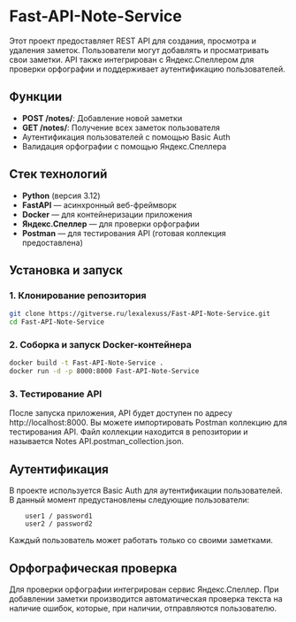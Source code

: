 # Fast-API-Note-Service

Этот проект предоставляет REST API для создания, просмотра и удаления заметок. Пользователи могут добавлять и просматривать свои заметки. API также интегрирован с Яндекс.Спеллером для проверки орфографии и поддерживает аутентификацию пользователей.

## Функции

- **POST /notes/**: Добавление новой заметки
- **GET /notes/**: Получение всех заметок пользователя
- Аутентификация пользователей с помощью Basic Auth
- Валидация орфографии с помощью Яндекс.Спеллера

## Стек технологий

- **Python** (версия 3.12)
- **FastAPI** — асинхронный веб-фреймворк
- **Docker** — для контейнеризации приложения
- **Яндекс.Спеллер** — для проверки орфографии
- **Postman** — для тестирования API (готовая коллекция предоставлена)

## Установка и запуск


### 1. Клонирование репозитория


```bash
git clone https://gitverse.ru/lexalexuss/Fast-API-Note-Service.git
cd Fast-API-Note-Service
```

### 2. Соборка и запуск Docker-контейнера


```bash
docker build -t Fast-API-Note-Service .
docker run -d -p 8000:8000 Fast-API-Note-Service
```
### 3. Тестирование API

После запуска приложения, API будет доступен по адресу http://localhost:8000.
Вы можете импортировать Postman коллекцию для тестирования API. Файл коллекции находится в репозитории и называется Notes API.postman_collection.json.

## Аутентификация

В проекте используется Basic Auth для аутентификации пользователей. В данный момент предустановлены следующие пользователи:
```
    user1 / password1
    user2 / password2
```
Каждый пользователь может работать только со своими заметками.

## Орфографическая проверка

Для проверки орфографии интегрирован сервис Яндекс.Спеллер. При добавлении заметки производится автоматическая проверка текста на наличие ошибок, которые, при наличии, отправляются пользователю.
